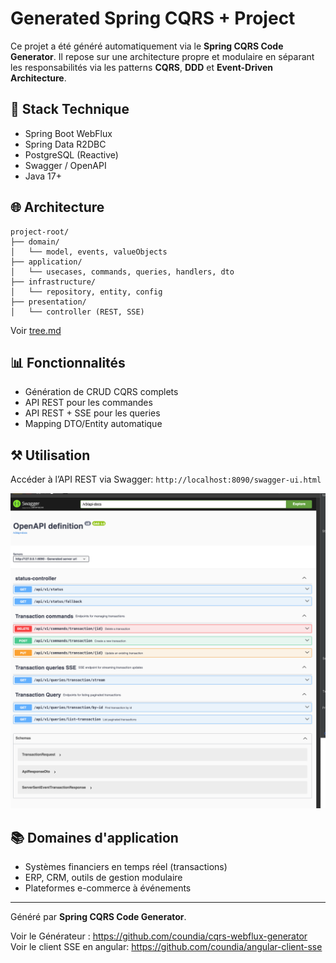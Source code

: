 # Generated Spring CQRS +  Project

Ce projet a été généré automatiquement via le **Spring  CQRS Code Generator**. Il repose sur une architecture propre et modulaire en séparant les responsabilités via les patterns **CQRS**, **DDD** et **Event-Driven Architecture**.

## 🔧 Stack Technique

- Spring Boot WebFlux
- Spring Data R2DBC
- PostgreSQL (Reactive)
- Swagger / OpenAPI
- Java 17+

## 🌐 Architecture

```
project-root/
├── domain/
│   └── model, events, valueObjects
├── application/
│   └── usecases, commands, queries, handlers, dto
├── infrastructure/
│   └── repository, entity, config
├── presentation/
│   └── controller (REST, SSE)
```

Voir [tree.md](docs/tree.md)

## 📊 Fonctionnalités

- Génération de CRUD CQRS complets
- API REST pour les commandes
- API REST + SSE pour les queries
- Mapping DTO/Entity automatique

## ⚒️ Utilisation

Accéder à l’API REST via Swagger: `http://localhost:8090/swagger-ui.html`
 
![api_v1.png](docs/api_v1.png)

## 📚 Domaines d'application

- Systèmes financiers en temps réel (transactions)
- ERP, CRM, outils de gestion modulaire
- Plateformes e-commerce à événements

---

Généré par **Spring CQRS Code Generator**.

Voir le Générateur : https://github.com/coundia/cqrs-webflux-generator
Voir le client SSE en angular:  https://github.com/coundia/angular-client-sse
 
